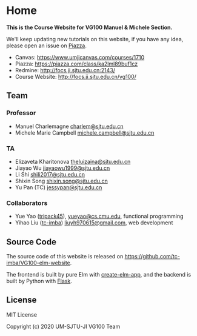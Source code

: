 # Home

**This is the Course Website for VG100 Manuel & Michele Section.**

We'll keep updating new tutorials on this website, if you have any idea, please open an issue on [Piazza](https://piazza.com/class/ka2lml89buf1cz).

+ Canvas: https://www.umjicanvas.com/courses/1710
+ Piazza: https://piazza.com/class/ka2lml89buf1cz
+ Redmine: http://focs.ji.sjtu.edu.cn:2143/
+ Course Website: http://focs.ji.sjtu.edu.cn/vg100/

## Team

### Professor

+ Manuel Charlemagne [charlem@sjtu.edu.cn](mailto:charlem@sjtu.edu.cn)
+ Michele Marie Campbell [michele.campbell@sjtu.edu.cn](mailto:michele.campbell@sjtu.edu.cn)

### TA

+ Elizaveta Kharitonova [theluizaina@sjtu.edu.cn](mailto:theluizaina@sjtu.edu.cn)
+ Jiayao Wu [jiayaowu1999@sjtu.edu.cn](mailto:jiayaowu1999@sjtu.edu.cn)
+ Li Shi [shili2017@sjtu.edu.cn](mailto:shili2017@sjtu.edu.cn)
+ Shixin Song [shixin.song@sjtu.edu.cn](mailto:shixin.song@sjtu.edu.cn)
+ Yu Pan (TC) [jessypan@sjtu.edu.cn](mailto:jessypan@sjtu.edu.cn)

### Collaborators

+ Yue Yao ([tripack45](https://tripack45.github.io/)), [yueyao@cs.cmu.edu](mailto:yueyao@cs.cmu.edu), functional programming
+ Yihao Liu ([tc-imba](https://github.com/tc-imba/)) [liuyh970615@gmail.com](mailto:liuyh970615@gmail.com), web development

## Source Code

The source code of this website is released on https://github.com/tc-imba/VG100-elm-website.

The frontend is built by pure Elm with [create-elm-app](https://github.com/halfzebra/create-elm-app), and the backend is built by Python with [Flask](https://flask.palletsprojects.com/en/1.1.x/).

## License

MIT License

Copyright (c) 2020 UM-SJTU-JI VG100 Team


